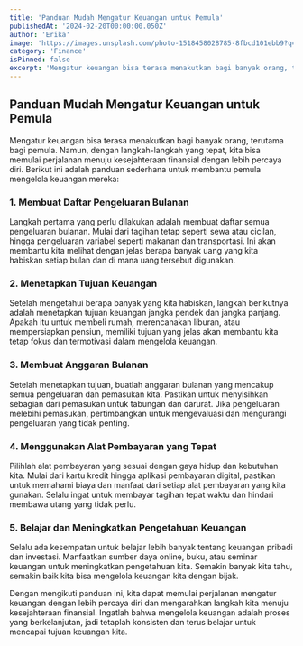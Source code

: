 ```yaml
---
title: 'Panduan Mudah Mengatur Keuangan untuk Pemula'
publishedAt: '2024-02-20T00:00:00.050Z'
author: 'Erika'
image: 'https://images.unsplash.com/photo-1518458028785-8fbcd101ebb9?q=80&w=2370&auto=format&fit=crop'
category: 'Finance'
isPinned: false
excerpt: 'Mengatur keuangan bisa terasa menakutkan bagi banyak orang, terutama bagi pemula. Namun, dengan langkah-langkah yang tepat, kita bisa memulai perjalanan menuju kesejahteraan finansial dengan lebih percaya diri. Berikut ini adalah panduan sederhana untuk membantu pemula mengelola keuangan mereka'
---
```


## **Panduan Mudah Mengatur Keuangan untuk Pemula**

Mengatur keuangan bisa terasa menakutkan bagi banyak orang, terutama bagi pemula. Namun, dengan langkah-langkah yang tepat, kita bisa memulai perjalanan menuju kesejahteraan finansial dengan lebih percaya diri. Berikut ini adalah panduan sederhana untuk membantu pemula mengelola keuangan mereka:

### 1. **Membuat Daftar Pengeluaran Bulanan**

Langkah pertama yang perlu dilakukan adalah membuat daftar semua pengeluaran bulanan. Mulai dari tagihan tetap seperti sewa atau cicilan, hingga pengeluaran variabel seperti makanan dan transportasi. Ini akan membantu kita melihat dengan jelas berapa banyak uang yang kita habiskan setiap bulan dan di mana uang tersebut digunakan.

### 2. **Menetapkan Tujuan Keuangan**

Setelah mengetahui berapa banyak yang kita habiskan, langkah berikutnya adalah menetapkan tujuan keuangan jangka pendek dan jangka panjang. Apakah itu untuk membeli rumah, merencanakan liburan, atau mempersiapkan pensiun, memiliki tujuan yang jelas akan membantu kita tetap fokus dan termotivasi dalam mengelola keuangan.

### 3. **Membuat Anggaran Bulanan**

Setelah menetapkan tujuan, buatlah anggaran bulanan yang mencakup semua pengeluaran dan pemasukan kita. Pastikan untuk menyisihkan sebagian dari pemasukan untuk tabungan dan darurat. Jika pengeluaran melebihi pemasukan, pertimbangkan untuk mengevaluasi dan mengurangi pengeluaran yang tidak penting.

### 4. **Menggunakan Alat Pembayaran yang Tepat**

Pilihlah alat pembayaran yang sesuai dengan gaya hidup dan kebutuhan kita. Mulai dari kartu kredit hingga aplikasi pembayaran digital, pastikan untuk memahami biaya dan manfaat dari setiap alat pembayaran yang kita gunakan. Selalu ingat untuk membayar tagihan tepat waktu dan hindari membawa utang yang tidak perlu.

### 5. **Belajar dan Meningkatkan Pengetahuan Keuangan**

Selalu ada kesempatan untuk belajar lebih banyak tentang keuangan pribadi dan investasi. Manfaatkan sumber daya online, buku, atau seminar keuangan untuk meningkatkan pengetahuan kita. Semakin banyak kita tahu, semakin baik kita bisa mengelola keuangan kita dengan bijak.

Dengan mengikuti panduan ini, kita dapat memulai perjalanan mengatur keuangan dengan lebih percaya diri dan mengarahkan langkah kita menuju kesejahteraan finansial. Ingatlah bahwa mengelola keuangan adalah proses yang berkelanjutan, jadi tetaplah konsisten dan terus belajar untuk mencapai tujuan keuangan kita.

